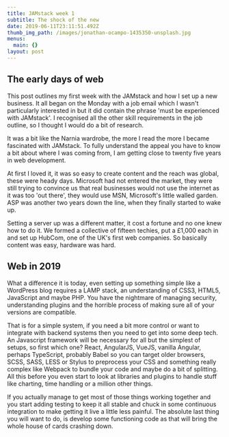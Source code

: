 ```yaml
---
title: JAMstack week 1
subtitle: The shock of the new
date: 2019-06-11T23:11:51.492Z
thumb_img_path: /images/jonathan-ocampo-1435350-unsplash.jpg
menus:
  main: {}
layout: post
---
```

## The early days of web

This post outlines my first week with the JAMstack and how I set up a new business. It all began on the Monday with a job email which I wasn't particularly interested in but it did contain the phrase 'must be experienced with JAMstack'. I recognised all the other skill requirements in the job outline, so I thought I would do a bit of research.

It was a bit like the Narnia wardrobe, the more I read the more I became fascinated with JAMstack. To fully understand the appeal you have to know a bit about where I was coming from, I am getting close to twenty five years in web development. 

At first I loved it, it was so easy to create content and the reach was global, these were heady days. Microsoft had not entered the market, they were still trying to convince us that real businesses would not use the internet as it was too 'out there', they would use MSN, Microsoft's little walled garden. ASP was another two years down the line, when they finally started to wake up.

Setting a server up was a different matter, it cost a fortune and no one knew how to do it. We formed a collective of fifteen techies, put a £1,000 each in and set up HubCom, one of the UK's first web companies. So basically content was easy, hardware was hard.



## Web in 2019

What a difference it is today, even setting up something simple like a WordPress blog requires a LAMP stack, an understanding of CSS3, HTML5, JavaScript and maybe PHP. You have the nightmare of managing security, understanding plugins and the horrible process of making sure all of your versions are compatible.

That is for a simple system, if you need a bit more control or want to integrate with backend systems then you need to get into some deep tech. An Javascript framework will be necessary for all but the simplest of setups, so first which one? React, AngularJS, VueJS, vanilla Angular, perhaps TypeScript, probably Babel so you can target older browsers, SCSS, SASS, LESS or Stylus to preprocess your CSS and something really complex like Webpack to bundle your code and maybe do a bit of splitting. All this before you even start to look at libraries and plugins to handle stuff like charting, time handling or a million other things.

If you actually manage to get most of those things working together and you start adding testing to keep it all stable and chuck in some continuous integration to make getting it live a little less painful. The absolute last thing you will want to do, is develop some functioning code as that will bring the whole house of cards crashing down.
